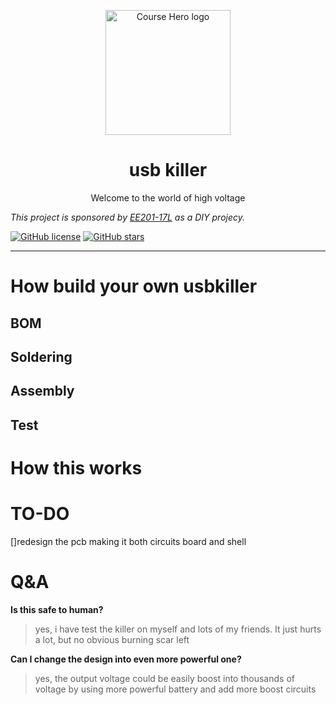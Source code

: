 <div>
<p align="center">
<a href="https://www.pixilart.com/art/usbkiller-sr2357abcd61f96" >
  <img width="200" src="https://i.postimg.cc/0N19M2bg/sr2357abcd61f96.png" alt="Course Hero logo">
</a>
  </p>  
<h1 align="center">
  usb killer
</h1>
<p align="center">
Welcome to the world of high voltage
</p>
</div>

_This project is sponsored by [EE201-17L](https://nces.cra.moe/course/286/) as a DIY projecy._ 

[![GitHub license](https://img.shields.io/github/license/drinktoomuchsax/usb-killer)](https://github.com/drinktoomuchsax/usb-killer/blob/main/LICENSE)      [![GitHub stars](https://img.shields.io/github/stars/drinktoomuchsax/usb-killer?style=social)](https://github.com/drinktoomuchsax/usb-killer/stargazers/)

---

# How build your own usbkiller
## BOM
## Soldering
## Assembly
## Test

# How this works

# TO-DO
[]redesign the pcb making it both circuits board and shell

# Q&A
**Is this safe to human?**
> yes, i have test the killer on myself and lots of my friends. It just hurts a lot, but no obvious burning scar left

**Can I change the design into even more powerful one?**  
> yes, the output voltage could be easily boost into thousands of voltage by using more powerful battery and add more boost circuits
